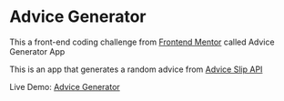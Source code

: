 # Advice Generator

This a front-end coding challenge from [Frontend Mentor](https://www.frontendmentor.io/home) called Advice Generator App

This is an app that generates a random advice from [Advice Slip API](https://api.adviceslip.com/)

Live Demo: [Advice Generator](https://advice-generator-nelson.netlify.app/)
